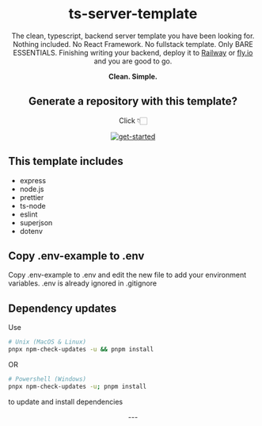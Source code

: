 <div align="center">

# ts-server-template

The clean, typescript, backend server template you have been looking for. Nothing included. No React Framework. No fullstack template. Only BARE ESSENTIALS. Finishing writing your backend, deploy it to [Railway](https://railway.app) or [fly.io](https://fly.io/) and you are good to go.

**Clean. Simple.**

## Generate a repository with this template? 
Click 👇🏻

<a href="https://github.com/zmzlois/ts-server-template/generate" target="_blank" rel="noreferrer noopener"> ![get-started](https://user-images.githubusercontent.com/54777542/224549654-6f2dc0ad-54e0-4827-b316-ebe264dbf007.svg)</a>


<div align="left">

## This template includes

- express
- node.js
- prettier
- ts-node
- eslint
- superjson
- dotenv

## Copy .env-example to .env

Copy .env-example to .env and edit the new file to add your environment variables. .env is already ignored in .gitignore

## Dependency updates

Use

```sh
# Unix (MacOS & Linux)
pnpx npm-check-updates -u && pnpm install
```

OR

```sh
# Powershell (Windows)
pnpx npm-check-updates -u; pnpm install
```

to update and install dependencies
</div>
---
</div>
